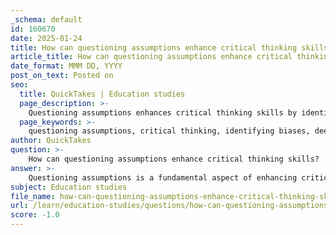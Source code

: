 ```yaml
---
_schema: default
id: 160670
date: 2025-01-24
title: How can questioning assumptions enhance critical thinking skills?
article_title: How can questioning assumptions enhance critical thinking skills?
date_format: MMM DD, YYYY
post_on_text: Posted on
seo:
  title: QuickTakes | Education studies
  page_description: >-
    Questioning assumptions enhances critical thinking skills by identifying biases, encouraging deeper analysis, fostering open-mindedness, enhancing problem-solving skills, promoting clarity and precision, and encouraging reflective practice.
  page_keywords: >-
    questioning assumptions, critical thinking, identifying biases, deeper analysis, open-mindedness, problem-solving skills, clarity and precision, reflective practice, metacognition, academic writing
author: QuickTakes
question: >-
    How can questioning assumptions enhance critical thinking skills?
answer: >-
    Questioning assumptions is a fundamental aspect of enhancing critical thinking skills. Here’s how it contributes to the development of these skills:\n\n1. **Identifying Biases**: By questioning assumptions, individuals can uncover their own biases and those present in the arguments of others. This self-awareness is crucial for critical thinking, as it allows for a more objective evaluation of information and arguments.\n\n2. **Encouraging Deeper Analysis**: When assumptions are questioned, it prompts a deeper analysis of the underlying logic and evidence supporting a claim. This analytical approach helps in breaking down complex ideas into more manageable parts, facilitating a better understanding of the subject matter.\n\n3. **Fostering Open-Mindedness**: Questioning assumptions encourages open-mindedness and the willingness to consider alternative perspectives. This is essential for critical thinking, as it allows individuals to evaluate multiple viewpoints and synthesize information from various sources.\n\n4. **Enhancing Problem-Solving Skills**: By challenging existing assumptions, individuals can identify new solutions to problems. This creative aspect of critical thinking is vital in academic writing and research, where innovative ideas often stem from re-evaluating established beliefs.\n\n5. **Promoting Clarity and Precision**: Critical thinking involves clear and precise communication. By questioning assumptions, writers can clarify their arguments and ensure that their reasoning is sound, which is particularly important in academic writing where complex ideas must be conveyed effectively.\n\n6. **Encouraging Reflective Practice**: Questioning assumptions leads to reflective practice, where individuals assess their thought processes and the validity of their conclusions. This reflection is a key component of metacognition, which enhances self-regulated learning and critical thinking.\n\nIn summary, questioning assumptions is a powerful tool for enhancing critical thinking skills. It promotes deeper analysis, fosters open-mindedness, enhances problem-solving abilities, and encourages clarity in communication. These skills are not only essential for academic writing but also for overall academic success and personal development.
subject: Education studies
file_name: how-can-questioning-assumptions-enhance-critical-thinking-skills.md
url: /learn/education-studies/questions/how-can-questioning-assumptions-enhance-critical-thinking-skills
score: -1.0
---
```


&nbsp;